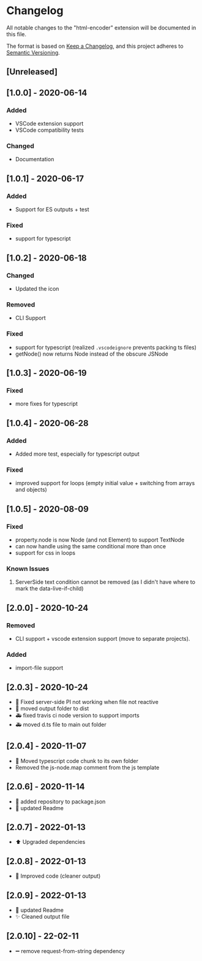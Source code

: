 # Changelog

All notable changes to the "html-encoder" extension will be documented in this file.

The format is based on [Keep a Changelog](https://keepachangelog.com/en/1.0.0/),
and this project adheres to [Semantic Versioning](https://semver.org/spec/v2.0.0.html).

## [Unreleased]

## [1.0.0] - 2020-06-14

### Added

- VSCode extension support
- VSCode compatibility tests

### Changed

- Documentation

## [1.0.1] - 2020-06-17

### Added

- Support for ES outputs + test

### Fixed

- support for typescript

## [1.0.2] - 2020-06-18

### Changed

- Updated the icon

### Removed

- CLI Support

### Fixed

- support for typescript (realized `.vscodeignore` prevents packing ts files)
- getNode() now returns Node instead of the obscure JSNode

## [1.0.3] - 2020-06-19

### Fixed

- more fixes for typescript

## [1.0.4] - 2020-06-28

### Added

- Added more test, especially for typescript output

### Fixed

- improved support for loops (empty initial value + switching from arrays and objects)

## [1.0.5] - 2020-08-09

### Fixed

- property.node is now Node (and not Element) to support TextNode
- can now handle using the same conditional more than once
- support for css in loops

### Known Issues

1. ServerSide text condition cannot be removed (as I didn't have where to mark the data-live-if-child)

## [2.0.0] - 2020-10-24

### Removed

- CLI support + vscode extension support (move to separate projects).

### Added

- import-file support

## [2.0.3] - 2020-10-24

- 🐛 Fixed server-side PI not working when file not reactive
- 🎨 moved output folder to dist
- 🚑 fixed travis ci node version to support imports
- 🚑 moved d.ts file to main out folder

## [2.0.4] - 2020-11-07

- 🚚 Moved typescript code chunk to its own folder
- Removed the js-node.map comment from the js template

## [2.0.6] - 2020-11-14

- 📝 added repository to package.json
- 📝 updated Readme

## [2.0.7] - 2022-01-13

- ⬆️ Upgraded dependencies

## [2.0.8] - 2022-01-13

- 🎨  Improved code (cleaner output)

## [2.0.9] - 2022-01-13

- 📝 updated Readme
- ✨ Cleaned output file

## [2.0.10] - 22-02-11

- ➖ remove request-from-string dependency
